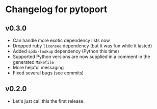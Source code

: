 # Changelog for pytoport

## v0.3.0

- Can handle more exotic dependency lists now
- Dropped ruby `licensee` dependency (but it was fun while it lasted)
- Added `spdx-lookup` dependency (Python this time)
- Supported Python versions are now supplied in a comment in the generated `Makefile`
- More helpful messaging
- Fixed several bugs (see commits)

## v0.2.0

- Let's just call this the first release.
